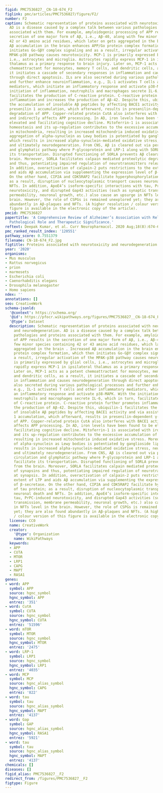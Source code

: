 ```yaml
---
figid: PMC7536827__CN-18-674_F2
figlink: pmc/articles/PMC7536827/figure/F2/
number: F2
caption: Schematic representation of proteins associated with neurotoxicity and neurodegeneration.
  AD is a disease caused by a complex talk between various pathologies and proteins
  associated with them. For example, amyloidogenic processing of APP results in the
  secretion of one major form of Aβ, i.e., Aβ-40, along with few minor species containing
  42 or 43 amino acid residues, which later on gets aggregated in the brain . Increased
  Aβ accumulation in the brain enhances APP/Go protein complex formation, which then
  initiates Go-GβΥ complex signaling and as a result, irregular activation of the
  MPAK-p38 pathway causes neurotoxicity. MCP-1 is primarily expressed by glial cells,
  i.e., astrocytes and microglia. Astrocytes rapidly express MCP-1 in ipsilateral
  thalamus as a primary response to brain injury. Later on, MCP-1 acts as a potent
  chemoattractant for monocytes, memory T cells, and dendritic cells, as a result,
  it initiates a cascade of secondary responses in inflammation and causes neurodegeneration
  through direct apoptosis. ILs are also secreted during various pathological processes
  and further enhance neuroinflammation, e.g., IL-1 activates T cells and other inflammatory
  mediators, which initiate an inflammatory response and activate p38-MAPK. With the
  initiation of inflammation, neutrophils and macrophages secrete IL-6, which in turn,
  facilitates the production of C-reactive protein. C-reactive protein further promotes
  inflammation and increases the production of Aβ-42. Despite this, ubiquilin-1 facilitates
  the accumulation of insoluble Aβ peptides by affecting BACE1 activity and via assisting
  presenilin 1 accumulation, which afterward, results in presenilin-dependent γ-secretase
  degradation of APP. Copper-related protein CutA also interferes with BACE1 activity
  and indirectly affects APP processing. In AD, iron levels have been found to be
  elevated and facilitating cognitive decline. Mitoferrin-1 is associated with iron
  homeostasis and its up-regulation contributes to the excessive accumulation of iron
  in mitochondria, resulting in increased mitochondria induced oxidative stress. Moreover,
  aggregation of alpha-synuclein as Lewy bodies is potentiated by ganglioside lipids,
  which results in increased alpha-synuclein-mediated oxidative stress, neurotoxicity,
  and ultimately neurodegeneration. From CNS, Aβ is cleared out via perivascular circulation
  and glymphatic pathway where P-glycoprotein and LRP-1 along with SORLA facilitate
  its transportation. Disrupted functioning of SORLA prevents Aβ clearance from the
  brain. Moreover, SORLA facilitates calpain mediated proteolytic degradation of synapsins
  and thus, potentiating impaired regulation of neurotransmitters release at synapsis.
  In addition, overactivation of calpain-2 puts restrictions to the extent of LTP
  and aids Aβ accumulation via supplementing the expression level of β-secretase.
  On the other hand, CIP2A and CDK5RAP2 facilitate hyperphosphorylation of tau protein;
  as a result, disruption of nucleocytoplasmic transport causes neuronal death and
  NFTs. In addition, ApoE4’s isoform-specific interactions with tau, PrPC-induced
  neurotoxicity, and disrupted Gap43 activities (such as synaptic transmission, membrane
  permeability, neuronal growth, etc.) also cause an upsurge in NFTs level in the
  brain. However, the role of CSPGs is remained unexplored yet; they are also found
  abundantly in Aβ-plaques and NFTs. (A higher resolution / colour version of this
  figure is available in the electronic copy of the article).
pmcid: PMC7536827
papertitle: 'A Comprehensive Review of Alzheimer’s Association with Related Proteins:
  Pathological Role and Therapeutic Significance.'
reftext: Deepak Kumar, et al. Curr Neuropharmacol. 2020 Aug;18(8):674-695.
pmc_ranked_result_index: '120551'
pathway_score: 0.7551379
filename: CN-18-674_F2.jpg
figtitle: Proteins associated with neurotoxicity and neurodegeneration
year: '2020'
organisms:
- Mus musculus
- Rattus norvegicus
- prion
- marmosets
- Escherichia coli
- Caenorhabditis elegans
- Drosophila melanogaster
- Homo sapiens
ndex: ''
annotations: []
seo: CreativeWork
schema-jsonld:
  '@context': https://schema.org/
  '@id': https://pfocr.wikipathways.org/figures/PMC7536827__CN-18-674_F2.html
  '@type': Dataset
  description: Schematic representation of proteins associated with neurotoxicity
    and neurodegeneration. AD is a disease caused by a complex talk between various
    pathologies and proteins associated with them. For example, amyloidogenic processing
    of APP results in the secretion of one major form of Aβ, i.e., Aβ-40, along with
    few minor species containing 42 or 43 amino acid residues, which later on gets
    aggregated in the brain . Increased Aβ accumulation in the brain enhances APP/Go
    protein complex formation, which then initiates Go-GβΥ complex signaling and as
    a result, irregular activation of the MPAK-p38 pathway causes neurotoxicity. MCP-1
    is primarily expressed by glial cells, i.e., astrocytes and microglia. Astrocytes
    rapidly express MCP-1 in ipsilateral thalamus as a primary response to brain injury.
    Later on, MCP-1 acts as a potent chemoattractant for monocytes, memory T cells,
    and dendritic cells, as a result, it initiates a cascade of secondary responses
    in inflammation and causes neurodegeneration through direct apoptosis. ILs are
    also secreted during various pathological processes and further enhance neuroinflammation,
    e.g., IL-1 activates T cells and other inflammatory mediators, which initiate
    an inflammatory response and activate p38-MAPK. With the initiation of inflammation,
    neutrophils and macrophages secrete IL-6, which in turn, facilitates the production
    of C-reactive protein. C-reactive protein further promotes inflammation and increases
    the production of Aβ-42. Despite this, ubiquilin-1 facilitates the accumulation
    of insoluble Aβ peptides by affecting BACE1 activity and via assisting presenilin
    1 accumulation, which afterward, results in presenilin-dependent γ-secretase degradation
    of APP. Copper-related protein CutA also interferes with BACE1 activity and indirectly
    affects APP processing. In AD, iron levels have been found to be elevated and
    facilitating cognitive decline. Mitoferrin-1 is associated with iron homeostasis
    and its up-regulation contributes to the excessive accumulation of iron in mitochondria,
    resulting in increased mitochondria induced oxidative stress. Moreover, aggregation
    of alpha-synuclein as Lewy bodies is potentiated by ganglioside lipids, which
    results in increased alpha-synuclein-mediated oxidative stress, neurotoxicity,
    and ultimately neurodegeneration. From CNS, Aβ is cleared out via perivascular
    circulation and glymphatic pathway where P-glycoprotein and LRP-1 along with SORLA
    facilitate its transportation. Disrupted functioning of SORLA prevents Aβ clearance
    from the brain. Moreover, SORLA facilitates calpain mediated proteolytic degradation
    of synapsins and thus, potentiating impaired regulation of neurotransmitters release
    at synapsis. In addition, overactivation of calpain-2 puts restrictions to the
    extent of LTP and aids Aβ accumulation via supplementing the expression level
    of β-secretase. On the other hand, CIP2A and CDK5RAP2 facilitate hyperphosphorylation
    of tau protein; as a result, disruption of nucleocytoplasmic transport causes
    neuronal death and NFTs. In addition, ApoE4’s isoform-specific interactions with
    tau, PrPC-induced neurotoxicity, and disrupted Gap43 activities (such as synaptic
    transmission, membrane permeability, neuronal growth, etc.) also cause an upsurge
    in NFTs level in the brain. However, the role of CSPGs is remained unexplored
    yet; they are also found abundantly in Aβ-plaques and NFTs. (A higher resolution
    / colour version of this figure is available in the electronic copy of the article).
  license: CC0
  name: CreativeWork
  creator:
    '@type': Organization
    name: WikiPathways
  keywords:
  - APP
  - CUTA
  - MTOR
  - LRP1
  - CAPG
  - MAPT
  - RASA1
genes:
- word: АРP
  symbol: APP
  source: hgnc_symbol
  hgnc_symbol: APP
  entrez: '351'
- word: CutA
  symbol: CUTA
  source: hgnc_symbol
  hgnc_symbol: CUTA
  entrez: '51596'
- word: mTOR
  symbol: MTOR
  source: hgnc_symbol
  hgnc_symbol: MTOR
  entrez: '2475'
- word: LRP-1
  symbol: LRP1
  source: hgnc_symbol
  hgnc_symbol: LRP1
  entrez: '4035'
- word: МСР
  symbol: MCP
  source: hgnc_alias_symbol
  hgnc_symbol: CAPG
  entrez: '822'
- word: tau
  symbol: tau
  source: hgnc_alias_symbol
  hgnc_symbol: MAPT
  entrez: '4137'
- word: Gap
  symbol: GAP
  source: hgnc_alias_symbol
  hgnc_symbol: RASA1
  entrez: '5921'
- word: tau
  symbol: tau
  source: hgnc_alias_symbol
  hgnc_symbol: MAPT
  entrez: '4137'
chemicals: []
diseases: []
figid_alias: PMC7536827__F2
redirect_from: /figures/PMC7536827__F2
figtype: Figure
---
```

